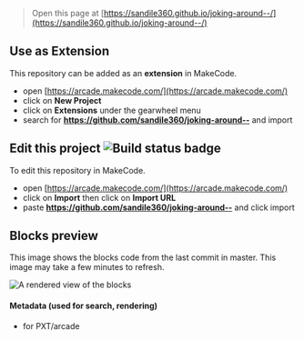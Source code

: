  


> Open this page at [https://sandile360.github.io/joking-around--/](https://sandile360.github.io/joking-around--/)

## Use as Extension

This repository can be added as an **extension** in MakeCode.

* open [https://arcade.makecode.com/](https://arcade.makecode.com/)
* click on **New Project**
* click on **Extensions** under the gearwheel menu
* search for **https://github.com/sandile360/joking-around--** and import

## Edit this project ![Build status badge](https://github.com/sandile360/joking-around--/workflows/MakeCode/badge.svg)

To edit this repository in MakeCode.

* open [https://arcade.makecode.com/](https://arcade.makecode.com/)
* click on **Import** then click on **Import URL**
* paste **https://github.com/sandile360/joking-around--** and click import

## Blocks preview

This image shows the blocks code from the last commit in master.
This image may take a few minutes to refresh.

![A rendered view of the blocks](https://github.com/sandile360/joking-around--/raw/master/.github/makecode/blocks.png)

#### Metadata (used for search, rendering)

* for PXT/arcade
<script src="https://makecode.com/gh-pages-embed.js"></script><script>makeCodeRender("{{ site.makecode.home_url }}", "{{ site.github.owner_name }}/{{ site.github.repository_name }}");</script>
